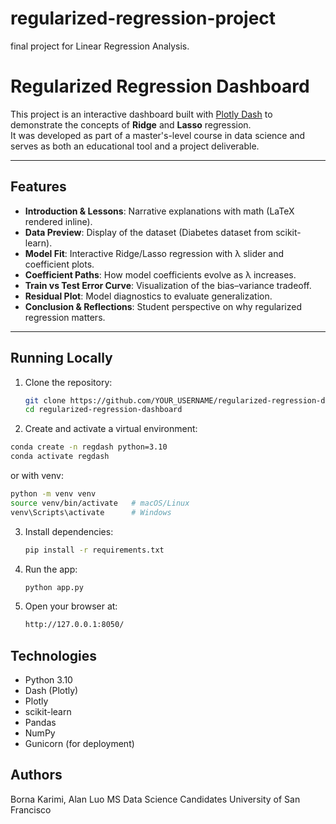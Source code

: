 # regularized-regression-project
final project for Linear Regression Analysis.
# Regularized Regression Dashboard

This project is an interactive dashboard built with [Plotly Dash](https://dash.plotly.com/) to demonstrate the concepts of **Ridge** and **Lasso** regression.  
It was developed as part of a master's-level course in data science and serves as both an educational tool and a project deliverable.

---

## Features
- **Introduction & Lessons**: Narrative explanations with math (LaTeX rendered inline).
- **Data Preview**: Display of the dataset (Diabetes dataset from scikit-learn).
- **Model Fit**: Interactive Ridge/Lasso regression with λ slider and coefficient plots.
- **Coefficient Paths**: How model coefficients evolve as λ increases.
- **Train vs Test Error Curve**: Visualization of the bias–variance tradeoff.
- **Residual Plot**: Model diagnostics to evaluate generalization.
- **Conclusion & Reflections**: Student perspective on why regularized regression matters.

---

## Running Locally

1. Clone the repository:
   ```bash
   git clone https://github.com/YOUR_USERNAME/regularized-regression-dashboard.git
   cd regularized-regression-dashboard

2. Create and activate a virtual environment:
  ```bash
  conda create -n regdash python=3.10
  conda activate regdash
  ```
  or with venv:
  ```bash
  python -m venv venv
  source venv/bin/activate   # macOS/Linux
  venv\Scripts\activate      # Windows
  ```
3. Install dependencies:
   ```bash
   pip install -r requirements.txt
   ```
4. Run the app:
   ```bash
   python app.py
   ```
5. Open your browser at:
   ```bash
   http://127.0.0.1:8050/
   ```
## Technologies
- Python 3.10
- Dash (Plotly)
- Plotly
- scikit-learn
- Pandas
- NumPy
- Gunicorn (for deployment)

## Authors
Borna Karimi, Alan Luo
MS Data Science Candidates
University of San Francisco


